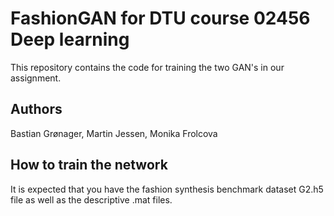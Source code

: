 # FashionGAN for DTU course 02456 Deep learning
This repository contains the code for training the two GAN's in our assignment. 

## Authors
Bastian Grønager, Martin Jessen, Monika Frolcova


## How to train the network

It is expected that you have the fashion synthesis benchmark dataset G2.h5 file as well as the descriptive .mat files.